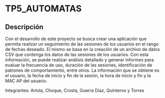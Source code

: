 # TP5_AUTOMATAS

## Descripción
Con el desarrollo de este proyecto se busca crear una aplicación que permita realizar un seguimiento de las sesiones de los usuarios en el rango de fechas deseado. El mismo se basa en la creación de un archivo de datos CSV que contenga los datos de las sesiones de los usuarios. Con esta información, se puede realizar análisis detallado y generar informes para evaluar la frecuencia de uso, duración de las sesiones, identificación de patrones de comportamiento, entre otros.
La información que se obtiene es el usuario, la fecha de inicio y fin de la sesión, la hora de inicio y fin y la MAC AP del usuario.


Integrantes: Artola, Choque, Crosta, Guerra Díaz, Quinteros y Torres 